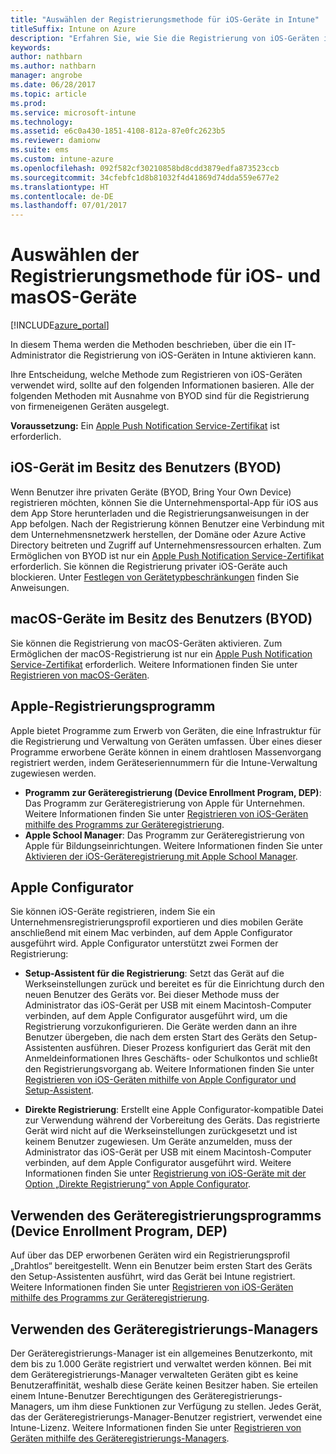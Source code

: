 ```yaml
---
title: "Auswählen der Registrierungsmethode für iOS-Geräte in Intune"
titleSuffix: Intune on Azure
description: "Erfahren Sie, wie Sie die Registrierung von iOS-Geräten in Microsoft Intune einrichten."
keywords: 
author: nathbarn
ms.author: nathbarn
manager: angrobe
ms.date: 06/28/2017
ms.topic: article
ms.prod: 
ms.service: microsoft-intune
ms.technology: 
ms.assetid: e6c0a430-1851-4108-812a-87e0fc2623b5
ms.reviewer: damionw
ms.suite: ems
ms.custom: intune-azure
ms.openlocfilehash: 092f582cf30210858bd8cdd3879edfa873523ccb
ms.sourcegitcommit: 34cfebfc1d8b81032f4d41869d74dda559e677e2
ms.translationtype: HT
ms.contentlocale: de-DE
ms.lasthandoff: 07/01/2017
---
```

# <a name="choose-how-to-enroll-ios-and-macos-devices"></a>Auswählen der Registrierungsmethode für iOS- und masOS-Geräte

[!INCLUDE[azure_portal](./includes/azure_portal.md)]

In diesem Thema werden die Methoden beschrieben, über die ein IT-Administrator die Registrierung von iOS-Geräten in Intune aktivieren kann.

Ihre Entscheidung, welche Methode zum Registrieren von iOS-Geräten verwendet wird, sollte auf den folgenden Informationen basieren. Alle der folgenden Methoden mit Ausnahme von BYOD sind für die Registrierung von firmeneigenen Geräten ausgelegt.

**Voraussetzung:** Ein [Apple Push Notification Service-Zertifikat](apple-mdm-push-certificate-get.md) ist erforderlich.

## <a name="user-owned-ios-devices-byod"></a>iOS-Gerät im Besitz des Benutzers (BYOD)

Wenn Benutzer ihre privaten Geräte (BYOD, Bring Your Own Device) registrieren möchten, können Sie die Unternehmensportal-App für iOS aus dem App Store herunterladen und die Registrierungsanweisungen in der App befolgen. Nach der Registrierung können Benutzer eine Verbindung mit dem Unternehmensnetzwerk herstellen, der Domäne oder Azure Active Directory beitreten und Zugriff auf Unternehmensressourcen erhalten. Zum Ermöglichen von BYOD ist nur ein [Apple Push Notification Service-Zertifikat](apple-mdm-push-certificate-get.md) erforderlich. Sie können die Registrierung privater iOS-Geräte auch blockieren. Unter [Festlegen von Gerätetypbeschränkungen](enrollment-restrictions-set.md) finden Sie Anweisungen.

## <a name="user-owned-macos-devices-byod"></a>macOS-Geräte im Besitz des Benutzers (BYOD)

Sie können die Registrierung von macOS-Geräten aktivieren. Zum Ermöglichen der macOS-Registrierung ist nur ein [Apple Push Notification Service-Zertifikat](apple-mdm-push-certificate-get.md) erforderlich. Weitere Informationen finden Sie unter [Registrieren von macOS-Geräten](./macos-enroll.md).

## <a name="enrollment-program-with-apple"></a>Apple-Registrierungsprogramm
Apple bietet Programme zum Erwerb von Geräten, die eine Infrastruktur für die Registrierung und Verwaltung von Geräten umfassen. Über eines dieser Programme erworbene Geräte können in einem drahtlosen Massenvorgang registriert werden, indem Geräteseriennummern für die Intune-Verwaltung zugewiesen werden.

- **Programm zur Geräteregistrierung (Device Enrollment Program, DEP)**: Das Programm zur Geräteregistrierung von Apple für Unternehmen. Weitere Informationen finden Sie unter [Registrieren von iOS-Geräten mithilfe des Programms zur Geräteregistrierung](device-enrollment-program-enroll-ios.md).
- **Apple School Manager**: Das Programm zur Geräteregistrierung von Apple für Bildungseinrichtungen. Weitere Informationen finden Sie unter [Aktivieren der iOS-Geräteregistrierung mit Apple School Manager](apple-school-manager-set-up-ios.md).

## <a name="apple-configurator"></a>Apple Configurator

Sie können iOS-Geräte registrieren, indem Sie ein Unternehmensregistrierungsprofil exportieren und dies mobilen Geräte anschließend mit einem Mac verbinden, auf dem Apple Configurator ausgeführt wird. Apple Configurator unterstützt zwei Formen der Registrierung:

- **Setup-Assistent für die Registrierung**: Setzt das Gerät auf die Werkseinstellungen zurück und bereitet es für die Einrichtung durch den neuen Benutzer des Geräts vor. Bei dieser Methode muss der Administrator das iOS-Gerät per USB mit einem Macintosh-Computer verbinden, auf dem Apple Configurator ausgeführt wird, um die Registrierung vorzukonfigurieren. Die Geräte werden dann an ihre Benutzer übergeben, die nach dem ersten Start des Geräts den Setup-Assistenten ausführen. Dieser Prozess konfiguriert das Gerät mit den Anmeldeinformationen Ihres Geschäfts- oder Schulkontos und schließt den Registrierungsvorgang ab. Weitere Informationen finden Sie unter [Registrieren von iOS-Geräten mithilfe von Apple Configurator und Setup-Assistent](apple-configurator-setup-assistant-enroll-ios.md).

- **Direkte Registrierung**: Erstellt eine Apple Configurator-kompatible Datei zur Verwendung während der Vorbereitung des Geräts. Das registrierte Gerät wird nicht auf die Werkseinstellungen zurückgesetzt und ist keinem Benutzer zugewiesen. Um Geräte anzumelden, muss der Administrator das iOS-Gerät per USB mit einem Macintosh-Computer verbinden, auf dem Apple Configurator ausgeführt wird. Weitere Informationen finden Sie unter [Registrierung von iOS-Geräte mit der Option „Direkte Registrierung“ von Apple Configurator](apple-configurator-direct-enroll-ios.md).

## <a name="use-the-device-enrollment-program-dep"></a>Verwenden des Geräteregistrierungsprogramms (Device Enrollment Program, DEP)

Auf über das DEP erworbenen Geräten wird ein Registrierungsprofil „Drahtlos“ bereitgestellt. Wenn ein Benutzer beim ersten Start des Geräts den Setup-Assistenten ausführt, wird das Gerät bei Intune registriert. Weitere Informationen finden Sie unter [Registrieren von iOS-Geräten mithilfe des Programms zur Geräteregistrierung](device-enrollment-program-enroll-ios.md).

## <a name="use-the-device-enrollment-manager-dem"></a>Verwenden des Geräteregistrierungs-Managers
Der Geräteregistrierungs-Manager ist ein allgemeines Benutzerkonto, mit dem bis zu 1.000 Geräte registriert und verwaltet werden können. Bei mit dem Geräteregistrierungs-Manager verwalteten Geräten gibt es keine Benutzeraffinität, weshalb diese Geräte keinen Besitzer haben. Sie erteilen einem Intune-Benutzer Berechtigungen des Geräteregistrierungs-Managers, um ihm diese Funktionen zur Verfügung zu stellen. Jedes Gerät, das der Geräteregistrierungs-Manager-Benutzer registriert, verwendet eine Intune-Lizenz. Weitere Informationen finden Sie unter [Registrieren von Geräten mithilfe des Geräteregistrierungs-Managers](device-enrollment-manager-enroll.md).
